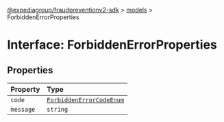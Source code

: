[@expediagroup/fraudpreventionv2-sdk](../../index.md) > [models](../index.md) > ForbiddenErrorProperties

# Interface: ForbiddenErrorProperties

## Properties

| Property  | Type                                                                             |
| :-------- | :------------------------------------------------------------------------------- |
| `code`    | [`ForbiddenErrorCodeEnum`](../type-aliases/type-alias.ForbiddenErrorCodeEnum.md) |
| `message` | `string`                                                                         |
